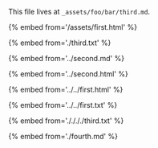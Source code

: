 This file lives at `_assets/foo/bar/third.md`.

{% embed from='/assets/first.html' %}

{% embed from='./third.txt' %}

{% embed from='../second.md' %}

{% embed from='../second.html' %}

{% embed from='../../first.html' %}

{% embed from='../../first.txt' %}

{% embed from='././././third.txt' %}

{% embed from='./fourth.md' %}